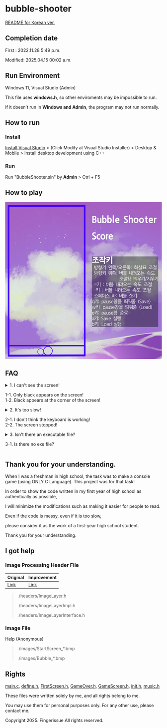 # bubble-shooter
[README for Korean ver.](./README.md)

## Completion date
First : 2022.11.28 5:49 p.m.

Modified: 2025.04.15 00:02 a.m.

## Run Environment
Windows 11, Visual Studio (Admin)

This file uses **windows.h**, so other enviroments may be impossible to run.

If it doesn't run in **Windows and Admin**, the program may not run normally.

## How to run
### Install 
[Install Visual Studio](https://visualstudio.microsoft.com/ko/thank-you-downloading-visual-studio/?sku=Community&channel=Release&version=VS2022&source=VSLandingPage&passive=false&cid=2030) > (Click Modify at Visual Studio Installer) > Desktop & Mobile > Install desktop development using C++
### Run
Run "BubbleShooter.sln" by **Admin** > Ctrl + F5

## How to play
![image](./images/GameLayout.bmp)

## FAQ
<details><summary>
1. I can't see the screen!

1-1. Only black appears on the screen!<br>
1-2. Black appears at the corner of the screen!</summary>

A1. Try it with administrator privileges

A2. If that doesn't work, please check the following settings!
 - Project > Properties > Configuration Properties > Advanced > Using Character Set Multi-Byte Matter Set
</details>
<details><summary>
2. It's too slow!

2-1. I don't think the keyboard is working!<br>
2-2. The screen stopped!</summary>

A2. Me too... If you wait patiently, it will happen someday.

Let's make it meaningful that the code works for now...!
</details>
<details><summary>
3. Isn't there an executable file?

3-1. Is there no exe file?</summary>

A3. There is no exe file because I don't know how to make it.
</details>

## Thank you for your understanding.
When I was a freshman in high school, the task was to make a console game (using ONLY C Language). This project was for that task!

In order to show the code written in my first year of high school as authentically as possible,

I will minimize the modifications such as making it easier for people to read.

Even if the code is messy, even if it is too slow, 

please consider it as the work of a first-year high school student.

Thank you for your understanding.

## I got help
### Image Processing Header File
|Original|Improvement|
|---|---|
|[Link](https://github.com/MinSeungHyun/CodeTheCompany/tree/master/ConsoleGame/ImageUtils)|[Link](https://hdox.de/manylayer)|
 > ./headers/ImageLayer.h
 >
 > ./headers/ImageLayerImpl.h
 > 
 > ./headers/ImageLayerInterface.h

### Image File
Help (Anonymous)
 > ./images/StartScreen_*.bmp
 >
 > ./images/Bubble_*.bmp

## Rights
[main.c](./main.c), [define.h](./headers/define.h), [FirstScreen.h](./headers/FirstScreen.h), [GameOver.h](./headers/GameOver.h), [GameScreen.h](./headers/GameScreen.h), [init.h](./headers/init.h), [music.h](./headers/music.h)

These files were written solely by me, and all rights belong to me.

You may use them for personal purposes only. For any other use, please contact me.

Copyright 2025. Fingerissue All rights reserved.